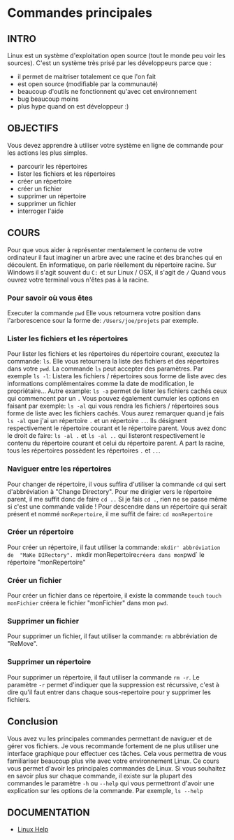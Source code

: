 # Commandes principales

## INTRO

Linux est un système d'exploitation open source (tout le monde peu voir les sources).
C'est un système très prisé par les développeurs parce que :
- il permet de maitriser totalement ce que l'on fait
- est open source (modifiable par la communauté)
- beaucoup d'outils ne fonctionnent qu'avec cet environnement
- bug beaucoup moins
- plus hype quand on est développeur :)

## OBJECTIFS

Vous devez apprendre à utiliser votre système en ligne de commande
pour les actions les plus simples.
- parcourir les répertoires
- lister les fichiers et les répertoires
- créer un répertoire
- créer un fichier
- supprimer un répertoire
- supprimer un fichier
- interroger l'aide

## COURS
Pour que vous aider à représenter mentalement le contenu de votre ordinateur il
faut imaginer un arbre avec une racine et des branches qui en découlent.
En informatique, on parle réellement du répertoire racine. Sur Windows il s'agit souvent
du `C:` et sur Linux / OSX, il s'agit de `/`
Quand vous ouvrez votre terminal vous n'êtes pas à la racine.

### Pour savoir où vous êtes
Executer la commande `pwd`
Elle vous retournera votre position dans l'arborescence sour la forme de: 
`/Users/joe/projets` par exemple.

### Lister les fichiers et les répertoires
Pour lister les fichiers et les répertoires du répertoire courant, executez la commande:
`ls`. Elle vous retournera la liste des fichiers et des répertoires dans votre `pwd`.
La commande `ls` peut accepter des paramètres.
Par exemple `ls -l`: Listera les fichiers / répertoires sous forme de liste avec des
informations complémentaires comme la date de modification, le propriétaire...
Autre example: `ls -a` permet de lister les fichiers cachés ceux qui commencent par un `.`
Vous pouvez également cumuler les options en faisant par exemple: `ls -al` 
qui vous rendra les fichiers / répertoires sous forme de liste avec les fichiers cachés.
Vous aurez remarquer quand je fais `ls -al` que j'ai un répertoire `.`
et un répertoire `..`. Ils désignent respectivement le répertoire courant et le
répertoire parent.
Vous avez donc le droit de faire: `ls -al .` et `ls -al ..` qui listeront respectivement
le contenu du répertoire courant et celui du répertoire parent.
A part la racine, tous les répertoires possèdent les répertoires `.` et `..`.  

### Naviguer entre les répertoires
Pour changer de répertoire, il vous suffira d'utiliser la commande `cd`
qui sert d'abbréviation à "Change Directory".
Pour me dirigier vers le répertoire parent, il me suffit donc de faire `cd ..`
Si je fais `cd .`, rien ne se passe même si c'est une commande valide !
Pour descendre dans un répertoire qui serait présent et nommé `monRepertoire`,
il me suffit de faire: `cd monRepertoire`

### Créer un répertoire
Pour créer un répertoire, il faut utiliser la commande: `mkdir' abbréviation de 
"MaKe DIRectory".
`mkdir monRepertoire` créera dans mon `pwd` le répertoire "monRepertoire"

### Créer un fichier
Pour créer un fichier dans ce répertoire, il existe la commande `touch`
`touch monFichier` créera le fichier "monFichier" dans mon `pwd`.

### Supprimer un fichier
Pour supprimer un fichier, il faut utiliser la commande: `rm` abbréviation de
"ReMove".

### Supprimer un répertoire
Pour supprimer un répertoire, il faut utiliser la commande `rm -r`.
Le paramètre `-r` permet d'indiquer que la suppression est récurssive, c'est à dire
qu'il faut entrer dans chaque sous-repertoire pour y supprimer les fichiers.

## Conclusion
Vous avez vu les principales commandes permettant de naviguer et de gérer vos fichiers.
Je vous recommande fortement de ne plus utiliser une interface graphique
pour effectuer ces tâches. Cela vous permettra de vous familiariser beaucoup plus
vite avec votre environnement Linux.
Ce cours vous permet d'avoir les principales commandes de Linux. Si vous
souhaitez en savoir plus sur chaque commande, il existe sur la plupart des commandes
le paramètre `-h` ou `--help` qui vous permettront d'avoir une explication sur les
options de la commande.
Par exemple, `ls --help`


## DOCUMENTATION

- [Linux Help](https://www.computerhope.com/unix.htm)

